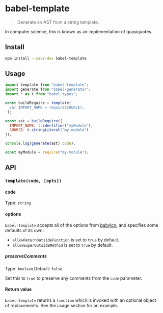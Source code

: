 # babel-template

> Generate an AST from a string template.

In computer science, this is known as an implementation of quasiquotes.

## Install

```sh
npm install --save-dev babel-template
```

## Usage

```js
import template from "babel-template";
import generate from "babel-generator";
import * as t from "babel-types";

const buildRequire = template(`
  var IMPORT_NAME = require(SOURCE);
`);

const ast = buildRequire({
  IMPORT_NAME: t.identifier("myModule"),
  SOURCE: t.stringLiteral("my-module")
});

console.log(generate(ast).code);
```

```js
const myModule = require("my-module");
```

## API

### `template(code, [opts])`

#### code

Type: `string`

#### options

`babel-template` accepts all of the options from [babylon], and specifies
some defaults of its own:

* `allowReturnOutsideFunction` is set to `true` by default.
* `allowSuperOutsideMethod` is set to `true` by default.

##### preserveComments

Type: `boolean`
Default: `false`

Set this to `true` to preserve any comments from the `code` parameter.

#### Return value

`babel-template` returns a `function` which is invoked with an optional object
of replacements. See the usage section for an example.

[babylon]: https://github.com/babel/babylon#options
